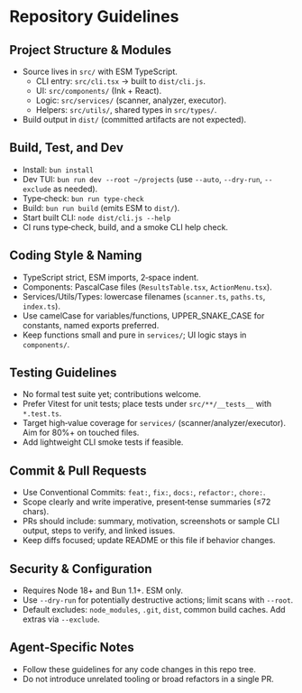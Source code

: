 # Repository Guidelines

## Project Structure & Modules
- Source lives in `src/` with ESM TypeScript.
  - CLI entry: `src/cli.tsx` → built to `dist/cli.js`.
  - UI: `src/components/` (Ink + React).
  - Logic: `src/services/` (scanner, analyzer, executor).
  - Helpers: `src/utils/`, shared types in `src/types/`.
- Build output in `dist/` (committed artifacts are not expected).

## Build, Test, and Dev
- Install: `bun install`
- Dev TUI: `bun run dev --root ~/projects` (use `--auto`, `--dry-run`, `--exclude` as needed).
- Type‑check: `bun run type-check`
- Build: `bun run build` (emits ESM to `dist/`).
- Start built CLI: `node dist/cli.js --help`
- CI runs type‑check, build, and a smoke CLI help check.

## Coding Style & Naming
- TypeScript strict, ESM imports, 2‑space indent.
- Components: PascalCase files (`ResultsTable.tsx`, `ActionMenu.tsx`).
- Services/Utils/Types: lowercase filenames (`scanner.ts`, `paths.ts`, `index.ts`).
- Use camelCase for variables/functions, UPPER_SNAKE_CASE for constants, named exports preferred.
- Keep functions small and pure in `services/`; UI logic stays in `components/`.

## Testing Guidelines
- No formal test suite yet; contributions welcome.
- Prefer Vitest for unit tests; place tests under `src/**/__tests__` with `*.test.ts`.
- Target high‑value coverage for `services/` (scanner/analyzer/executor). Aim for 80%+ on touched files.
- Add lightweight CLI smoke tests if feasible.

## Commit & Pull Requests
- Use Conventional Commits: `feat:`, `fix:`, `docs:`, `refactor:`, `chore:`.
- Scope clearly and write imperative, present‑tense summaries (≤72 chars).
- PRs should include: summary, motivation, screenshots or sample CLI output, steps to verify, and linked issues.
- Keep diffs focused; update README or this file if behavior changes.

## Security & Configuration
- Requires Node 18+ and Bun 1.1+. ESM only.
- Use `--dry-run` for potentially destructive actions; limit scans with `--root`.
- Default excludes: `node_modules`, `.git`, `dist`, common build caches. Add extras via `--exclude`.

## Agent‑Specific Notes
- Follow these guidelines for any code changes in this repo tree.
- Do not introduce unrelated tooling or broad refactors in a single PR.
